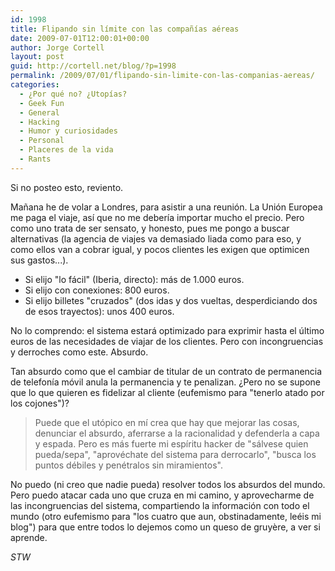 ```yaml
---
id: 1998
title: Flipando sin límite con las compañías aéreas
date: 2009-07-01T12:00:01+00:00
author: Jorge Cortell
layout: post
guid: http://cortell.net/blog/?p=1998
permalink: /2009/07/01/flipando-sin-limite-con-las-companias-aereas/
categories:
  - ¿Por qué no? ¿Utopías?
  - Geek Fun
  - General
  - Hacking
  - Humor y curiosidades
  - Personal
  - Placeres de la vida
  - Rants
---
```

Si no posteo esto, reviento.

Mañana he de volar a Londres, para asistir a una reunión. La Unión Europea me paga el viaje, así que no me debería importar mucho el precio. Pero como uno trata de ser sensato, y honesto, pues me pongo a buscar alternativas (la agencia de viajes va demasiado liada como para eso, y como ellos van a cobrar igual, y pocos clientes les exigen que optimicen sus gastos...).

  * Si elijo "lo fácil" (Iberia, directo): más de 1.000 euros.
  * Si elijo con conexiones: 800 euros.
  * Si elijo billetes "cruzados" (dos idas y dos vueltas, desperdiciando dos de esos trayectos): unos 400 euros.

No lo comprendo: el sistema estará optimizado para exprimir hasta el último euros de las necesidades de viajar de los clientes. Pero con incongruencias y derroches como este. Absurdo.

Tan absurdo como que el cambiar de titular de un contrato de permanencia de telefonía móvil anula la permanencia y te penalizan. ¿Pero no se supone que lo que quieren es fidelizar al cliente (eufemismo para "tenerlo atado por los cojones")?

> Puede que el utópico en mí crea que hay que mejorar las cosas, denunciar el absurdo, aferrarse a la racionalidad y defenderla a capa y espada. Pero es más fuerte mi espíritu hacker de "sálvese quien pueda/sepa", "aprovéchate del sistema para derrocarlo", "busca los puntos débiles y penétralos sin miramientos".

No puedo (ni creo que nadie pueda) resolver todos los absurdos del mundo. Pero puedo atacar cada uno que cruza en mi camino, y aprovecharme de las incongruencias del sistema, compartiendo la información con todo el mundo (otro eufemismo para "los cuatro que aun, obstinadamente, leéis mi blog") para que entre todos lo dejemos como un queso de gruyère, a ver si aprende.

_STW_